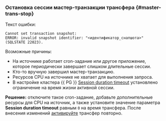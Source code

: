 ### Остановка сессии мастер-транзакции трансфера {#master-trans-stop}

Текст ошибки:

```text
Cannot set transaction snapshot:
ERROR: invalid snapshot identifier: "<идентификатор_снапшота>" (SQLSTATE 22023).
```

Возможные причины:

* На источнике работает cron-задание или другое приложение, которое периодически завершает слишком длительные сессии.
* Кто-то вручную завершил мастер-транзакцию.
* Ресурсов CPU на источнике не хватает для выполнения запроса.
* В настройке кластера {{ PG }} [Session duration timeout](../../../../managed-postgresql/concepts/settings-list#setting-session-duration-timeout) установлено ограничение на время жизни активной сессии.

**Решение:** отключите такое cron-задание, добавьте дополнительные ресурсы для CPU на источник, а также установите значение параметра **Session duration timeout** равным `0` на время трансфера. После внесения изменений [активируйте](../../../../data-transfer/operations/transfer.md#activate) трансфер повторно.
